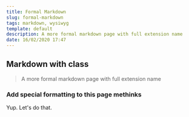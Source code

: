 ```yaml
---
title: Formal Markdown
slug: formal-markdown
tags: markdown, wysiwyg
template: default
description: A more formal markdown page with full extension name
date: 16/02/2020 17:47
---
```


## Markdown with class

> A more formal markdown page with full extension name

### Add special formatting to this page methinks

Yup. Let's do that.